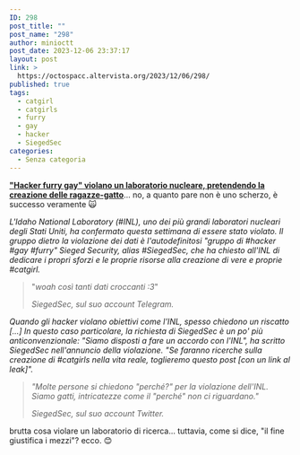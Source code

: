 ```yaml
---
ID: 298
post_title: ""
post_name: "298"
author: minioctt
post_date: 2023-12-06 23:37:17
layout: post
link: >
  https://octospacc.altervista.org/2023/12/06/298/
published: true
tags:
  - catgirl
  - catgirls
  - furry
  - gay
  - hacker
  - SiegedSec
categories:
  - Senza categoria
---
```

<!-- wp:paragraph -->
<p><a href="https://mashable.com/article/catgirl-real-nuclear-hack"><strong>"Hacker furry gay" violano un laboratorio nucleare, pretendendo la creazione delle ragazze-gatto</strong></a>... no, a quanto pare non è uno scherzo, è successo veramente 🙀️</p>
<!-- /wp:paragraph -->

<!-- wp:paragraph -->
<p><em>L'Idaho National Laboratory (#INL), uno dei più grandi laboratori nucleari degli Stati Uniti, ha confermato questa settimana di essere stato violato. Il gruppo dietro la violazione dei dati è l'autodefinitosi "gruppo di #hacker #gay #furry" Sieged Security, alias #SiegedSec, che ha chiesto all'INL di dedicare i propri sforzi e le proprie risorse alla creazione di vere e proprie #catgirl.</em></p>
<!-- /wp:paragraph -->

<!-- wp:quote -->
<blockquote class="wp-block-quote"><!-- wp:paragraph -->
<p>"<em>woah così tanti dati croccanti :3</em>"</p>
<!-- /wp:paragraph --><cite><em>SiegedSec, sul suo account Telegram</em>.</cite></blockquote>
<!-- /wp:quote -->

<!-- wp:paragraph -->
<p><em>Quando gli hacker violano obiettivi come l'INL, spesso chiedono un riscatto […] In questo caso particolare, la richiesta di SiegedSec è un po' più anticonvenzionale:</em> <em>"Siamo disposti a fare un accordo con l'INL", ha scritto SiegedSec nell'annuncio della violazione. "Se faranno ricerche sulla creazione di #catgirls nella vita reale, toglieremo questo post [con un link al leak]".</em></p>
<!-- /wp:paragraph -->

<!-- wp:quote -->
<blockquote class="wp-block-quote"><!-- wp:paragraph -->
<p><em>"Molte persone si chiedono "perché?" per la violazione dell'INL. Siamo gatti, intricatezze come il <em>"</em>perché<em>"</em> non ci riguardano."</em></p>
<!-- /wp:paragraph --><cite><em>SiegedSec, sul suo account Twitter</em>.</cite></blockquote>
<!-- /wp:quote -->

<!-- wp:paragraph -->
<p>brutta cosa violare un laboratorio di ricerca... tuttavia, come si dice, "il fine giustifica i mezzi"? ecco. 😊️</p>
<!-- /wp:paragraph -->